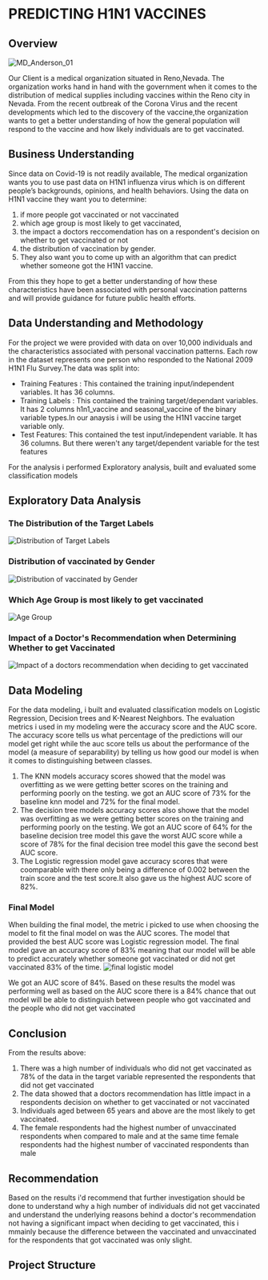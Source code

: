 # PREDICTING H1N1 VACCINES
## Overview
![MD_Anderson_01](https://user-images.githubusercontent.com/100761559/182134640-d1480c05-f10c-4f0e-ae16-a7843a13960b.jpg)

Our Client is a medical organization situated in Reno,Nevada. The organization works hand in hand with the government when it comes to the distribution of medical supplies including vaccines within the Reno city in Nevada. From the recent outbreak of the Corona Virus and the recent developments which led to the discovery of the vaccine,the organization wants to get a better understanding of how the general population will respond to the vaccine and how likely individuals are to get vaccinated.

## Business Understanding
Since data on Covid-19 is not readily available, The medical organization wants you to use past data on H1N1 influenza virus which is on different people’s backgrounds, opinions, and health behaviors. Using the data on H1N1 vaccine they want you to determine: 

1. if more people got vaccinated or not vaccinated
2. which age group is most likely to get vaccinated, 
3. the impact a doctors reccomendation has on a respondent's decision on whether to get vaccinated or not 
4. the distribution of vaccination by gender. 
5. They also want you to come up with an algorithm that can predict whether someone got the H1N1 vaccine. 

From this they hope to get a better understanding of how these characteristics have been associated with personal vaccination patterns and will provide guidance for future public health efforts.

## Data Understanding and Methodology
For the project we were provided with data on over 10,000 individuals  and the characteristics associated with personal vaccination patterns.
Each row in the dataset represents one person who responded to the National 2009 H1N1 Flu Survey.The data was split into:
- Training Features : This contained the training input/independent variables. It has 36 columns.
- Training Labels : This contained the training target/dependant variables. It has 2 columns h1n1_vaccine and seasonal_vaccine of the binary variable types.In our anaysis i will be using the H1N1 vaccine target variable only.
- Test Features: This contained the test input/independent variable. It has 36 columns. But there weren't any target/dependent variable for the test features

For the analysis i performed Exploratory analysis, built and evaluated some classification models

## Exploratory Data Analysis
### The Distribution of the Target Labels
![Distribution of Target Labels](https://user-images.githubusercontent.com/100761559/182145071-99891081-f317-401a-b857-74888b3af0cb.png)

### Distribution of vaccinated by Gender
![Distribution of vaccinated by Gender](https://user-images.githubusercontent.com/100761559/182145087-b754af37-f9bf-4b1f-b1f7-6b6bb7fdb90e.png)

### Which Age Group is most likely to get vaccinated
![Age Group](https://user-images.githubusercontent.com/100761559/182145111-8e7351d5-2932-461e-a03f-5fcd61800b47.png)

### Impact of a Doctor's Recommendation when Determining Whether to get Vaccinated
![Impact of a doctors recommendation when deciding to get vaccinated](https://user-images.githubusercontent.com/100761559/182145155-4e4a1434-688f-4670-8111-c3e88a27a63d.png)

## Data Modeling
For the data modeling, i built and evaluated classification models on Logistic Regression, Decision trees and K-Nearest Neighbors.
The evaluation metrics i used in my modeling were the accuracy score and the AUC score. The accuracy score tells us what percentage of the predictions will our model get right while the auc score tells us about the performance of the model (a measure of separability) by telling us how good our model is when it comes to distinguishing between classes.
1. The KNN models accuracy scores showed that the model was overfitting as we were getting better scores on the training and performing poorly on the testing. we got an AUC score of 73% for the baseline knn model and 72% for the final model.
2. The decision tree models accuracy scores also showe that the model was overfitting as we were getting better scores on the training and performing poorly on the testing. We got an AUC score of 64% for the baseline decision tree model this gave the worst AUC score while a score of 78% for the final decision tree model this gave the second best AUC score.
3. The Logistic regression model gave accuracy scores that were coomparable with there only being a difference of 0.002 between the train score and the test score.It also gave us the highest AUC score of 82%.

### Final Model
When building the final model, the metric i picked to use when choosing the model to fit the final model on was the AUC scores. The model that provided the best AUC score was Logistic regression model. 
The final model gave an accuracy score of 83% meaning that our model will be able to predict accurately whether someone got vaccinated or did not get vaccinated 83% of the time.
![final logistic model](https://user-images.githubusercontent.com/100761559/182155162-0cfd2692-e760-4f56-b6bc-389acb9a7802.png)

We got an AUC score of 84%. Based on these results the model was performing well as based on the AUC score there is a 84% chance that out model will be able to distinguish between people who got vaccinated and the people who did not get vaccinated
 
 ## Conclusion
 From the results above:
 1. There was a high number of individuals who did not get vaccinated as 78% of the data in the target variable represented the respondents that did not get vaccinated
 2. The data showed that a doctors recommendation has little impact in a respondents decision on whether to get vaccinated or not vaccinated
 3. Individuals aged between 65 years and above are the most likely to get vaccinated.
 4. The female respondents had the highest number of unvaccinated respondents when compared to male and at the same time female respondents had the highest number of vaccinated respondents than male

## Recommendation
Based on the results i'd recommend that further investigation should be done to understand why a high number of individuals did not get vaccinated and understand the underlying reasons behind a doctor's recommendation not having a significant impact when deciding to get vaccinated, this i mmainly because the difference between the vaccinated and unvaccinated for the respondents that got vaccinated was only slight.

## Project Structure
